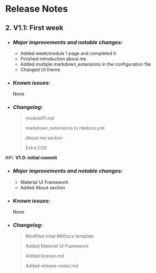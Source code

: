 # **Release Notes**

## 2. **V1.1: First week**
* ### *Major improvements and notable changes:*
	* Added week/module 1 page and completed it
	* Finished introduction about me
	* Added multiple markdown_extensions in the configuration file
	* Changed UI theme
* ### *Known issues:*
	None
* ### *Changelog:*
	> module01.md
	>
	> markdown_extensions in mkdocs.yml
	>
	> About me section
	>
	> Extra CSS

##1. **V1.0: initial commit**

* ### *Major improvements and notable changes:*
	* Material UI Framework
	* Added About section
* ### *Known issues:*
	None
* ### *Changelog:*
	> Modified inital MkDocs template
	>
	> Added Material UI Framework
	>
	> Added license.md
	>
	> Added release-notes.md
